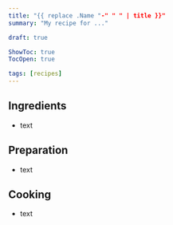 ```yaml
---
title: "{{ replace .Name "-" " " | title }}"
summary: "My recipe for ..."

draft: true

ShowToc: true
TocOpen: true

tags: [recipes]
---
```


## Ingredients 

- text

## Preparation 

- text

## Cooking

- text
